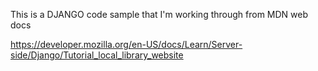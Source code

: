This is a DJANGO code sample that I'm working through from MDN web docs

https://developer.mozilla.org/en-US/docs/Learn/Server-side/Django/Tutorial_local_library_website

